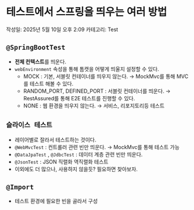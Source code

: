 # 테스트에서 스프링을 띄우는 여러 방법

작성일: 2025년 5월 10일 오후 2:09
카테고리: Test

## `@SpringBootTest`

- **전체 컨텍스트**를 띄운다.
- `webEnvironment` 속성을 통해 톰캣을 어떻게 띄울지 설정할 수 있다.
    - MOCK : 기본, 서블릿 컨테이너를 띄우지 않는다.
    → MockMvc를 통해 MVC를 테스트 해볼 수 있다.
    - RANDOM_PORT, DEFINED_PORT : 서블릿 컨테이너를 띄운다.
    → RestAssured를 통해 E2E 테스트를 진행할 수 있다.
    - NONE : 웹 환경을 띄우지 않는다.
    → 서비스, 리포지토리등 테스트

## `슬라이스 테스트`

- 레이어별로 잘라서 테스트하는 것이다.
- `@WebMvcTest` : 컨트롤러 관련 빈만 띄운다.
→ MockMvc를 통해 테스트 가능
- `@DataJpaTest` , `@JdbcTest` : 데이터 계층 관련 빈만 띄운다.
- `@JsonTest` : JSON 직렬화 역직렬화 테스트
- 이외에도 더 많으나, 사용하지 않을듯? 필요하면 찾아보자.

## `@Import`

- 테스트 환경에 필요한 빈을 골라서 구성